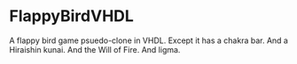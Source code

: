 # FlappyBirdVHDL
A flappy bird game psuedo-clone in VHDL. Except it has a chakra bar. And a Hiraishin kunai. And the Will of Fire. And ligma.
